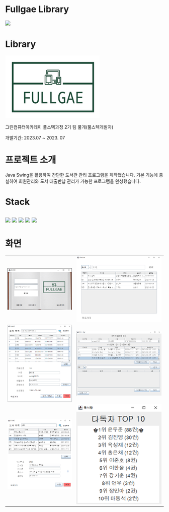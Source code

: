 # Fullgae Library
<div text-align="center">
  <img src="src\library\images\library_-_49375 (540p).gif">
</div>

# Library
<div text-align="center">
  <img src="src\library\images\library_logo_transparent.png" width="300" height="200">
</div>
<p>그린컴퓨터아카데미 풀스텍과정 2기 팀 풀개(풀스텍개발자)</p>
<p>개발기간: 2023.07 ~ 2023. 07</p>

# 프로젝트 소개
<p>Java Swing을 활용하여 간단한 도서관 관리 프로그램을 제작했습니다. 기본 기능에 충실하여 회원관리와 도서 대출반납 관리가 가능한 프로그램을 완성했습니다.</p>

# Stack
<h2>
<!--이클립스 로고-->
<img src="https://img.shields.io/badge/eclipseide-2C2255?style=flat-square&logo=eclipseide&logoColor=white"/>
<!--Git 로고-->
<img src="https://img.shields.io/badge/git-F05032?style=flat-square&logo=git&logoColor=white"/>
<!--GitHub 로고-->
<img src="https://img.shields.io/badge/github-181717?style=flat-square&logo=github&logoColor=white"/>
<!--제이슨 로고-->
<img src="https://img.shields.io/badge/json-000000?style=flat-square&logo=json&logoColor=white"/>
<!--마리아 DB 로고-->
<img src="https://img.shields.io/badge/mariadb-003545?style=flat-square&logo=mariadb&logoColor=white"/>
</h2>

# 화면
<table>
  <tr>
    <td>
      <img src="src\library\captureImg\1_login.png">
    </td>
    <td>
      <img src="src\library\captureImg\8_bookSerching.png">
    </td>
  </tr>
  <tr>
    <td>
      <img src="src\library\captureImg\5_memberManaging.png">
    </td>
    <td>
      <img src="src\library\captureImg\6_bookInOut.png">
    </td>
  </tr>
  <tr>
    <td>
      <img src="src\library\captureImg\4_bookManaging.png">
    </td>
    <td>
      <img src="src\library\captureImg\9_raking.png">
    </td>
  </tr>
</table>